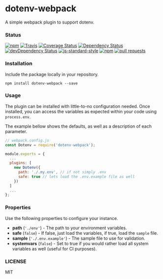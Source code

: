 # dotenv-webpack

A simple webpack plugin to support dotenv.

### Status

[![npm](https://img.shields.io/npm/v/dotenv-webpack.svg?maxAge=0&style=flat)](https://www.npmjs.com/package/dotenv-webpack)
[![Travis](https://travis-ci.org/mrsteele/dotenv-webpack.svg?branch=master)](https://travis-ci.org/mrsteele/dotenv-webpack)
[![Coverage Status](https://coveralls.io/repos/github/mrsteele/dotenv-webpack/badge.svg?branch=master)](https://coveralls.io/github/mrsteele/dotenv-webpack?branch=master)
[![Dependency Status](https://david-dm.org/mrsteele/dotenv-webpack.svg)](https://david-dm.org/mrsteele/dotenv-webpack)
[![devDependency Status](https://david-dm.org/mrsteele/dotenv-webpack/dev-status.svg)](https://david-dm.org/mrsteele/dotenv-webpack#info=devDependencies)
[![js-standard-style](https://img.shields.io/badge/code%20style-standard-brightgreen.svg)](http://standardjs.com/)
[![npm](https://img.shields.io/npm/l/dotenv-webpack.svg?maxAge=0&style=flat)](https://raw.githubusercontent.com/mrsteele/dotenv-webpack/master/LICENSE)
[![pull requests](https://img.shields.io/badge/pull%20requests-accepting-brightgreen.svg?style=flat)](https://github.com/mrsteele/dotenv-webpack/fork)

### Installation

Include the package locally in your repository.

`npm install dotenv-webpack --save`

### Usage

The plugin can be installed with little-to-no configuration needed. Once installed, you can access the variables as expected within your code using `process.env`.

The example bellow shows the defaults, as well as a description of each parameter.

```javascript
// webpack.config.js
const Dotenv = require('dotenv-webpack');

module.exports = {
  ...
  plugins: [
    new Dotenv({
      path: './.my.env', // if not simply .env
      safe: true // lets load the .env.example file as well
    })
  ]
  ...
};
```

### Properties

Use the following properties to configure your instance.

* **path** (`'./env'`) - The path to your environment variables.
* **safe** (`false`) - If false, just load the variables, if true, load the `sample` file.
* **sample** (`'./.env.example'`) - The sample file to use for validation.
* **systemvars** (`false`) - Set to true if you would rather load all system variables as well (useful for CI purposes).

### LICENSE

MIT
